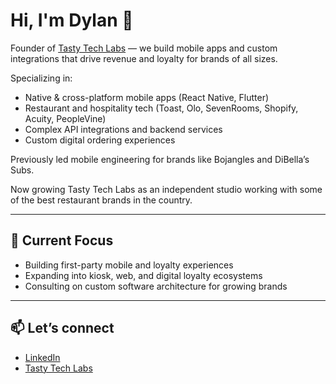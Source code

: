 # Hi, I'm Dylan 👋

Founder of [Tasty Tech Labs](https://tastytechlabs.com) — we build mobile apps and custom integrations that drive revenue and loyalty for brands of all sizes.  

Specializing in:
- Native & cross-platform mobile apps (React Native, Flutter)
- Restaurant and hospitality tech (Toast, Olo, SevenRooms, Shopify, Acuity, PeopleVine)
- Complex API integrations and backend services
- Custom digital ordering experiences

Previously led mobile engineering for brands like Bojangles and DiBella’s Subs.

Now growing Tasty Tech Labs as an independent studio working with some of the best restaurant brands in the country.

---

## 🚀 Current Focus
- Building first-party mobile and loyalty experiences
- Expanding into kiosk, web, and digital loyalty ecosystems
- Consulting on custom software architecture for growing brands

---

## 📫 Let’s connect
- [LinkedIn](https://linkedin.com/in/dylan-anstett)
- [Tasty Tech Labs](https://tastytechlabs.com)
